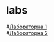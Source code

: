 # labs
#[Лабораторна 1](https://github.com/kurtic/Laba1)  
#[Лабораторна 2](https://github.com/kurtic/lab_2)
